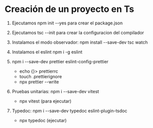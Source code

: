 # Creación de un proyecto en Ts

1. Ejecutamos npm init --yes para crear el package.json

2. Ejecutamos tsc --init para crear la configuracion del compilador

3. Instalamos el modo observador: npm install --save-dev tsc watch

4. Instalamos el eslint npm i -g eslint

5. npm i --save-dev prettier eslint-config-prettier
   - echo {}> prettierrc
   - touch .prettierignore
   - npx prettier --write

6. Pruebas unitarias: npm i --save-dev vitest
   - npx vitest (para ejecutar)

7. Typedoc: npm i --save-dev typedoc eslint-plugin-tsdoc
   - npx typedoc (ejecutar)